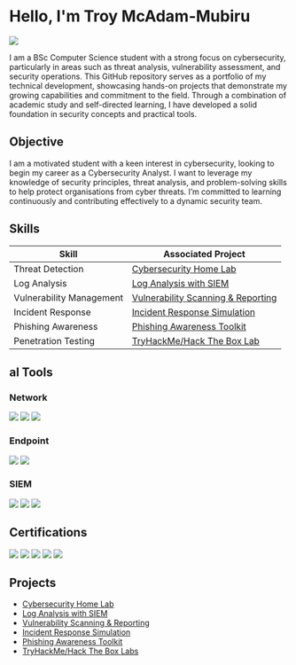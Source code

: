 # Hello, I'm Troy McAdam-Mubiru
<a href="https://www.linkedin.com/in/troy-mcadam-mubiru"><img src="https://img.shields.io/badge/-LinkedIn-0072b1?&style=for-the-badge&logo=linkedin&logoColor=white" /></a>

I am a BSc Computer Science student with a strong focus on cybersecurity, particularly in areas such as threat analysis, vulnerability assessment, and security operations. This GitHub repository serves as a portfolio of my technical development, showcasing hands-on projects that demonstrate my growing capabilities and commitment to the field. Through a combination of academic study and self-directed learning, I have developed a solid foundation in security concepts and practical tools.
## Objective

I am a motivated student with a keen interest in cybersecurity, looking to begin my career as a Cybersecurity Analyst. I want to leverage my knowledge of security principles, threat analysis, and problem-solving skills to help protect organisations from cyber threats. I’m committed to learning continuously and contributing effectively to a dynamic security team.

## Skills

| Skill                                         | Associated Project         |
|-----------------------------------------------|----------------------------|
|   Threat Detection        | <a href="https://github.com/TroyMatthewMcAdam-Mubiru/Cybersecurity-Home-Lab/tree/main">Cybersecurity Home Lab</a>|
|  Log Analysis   | <a href="https://github.com/TroyMatthewMcAdam-Mubiru/Log-Analysis-with-SIEM">Log Analysis with SIEM</a>|
|     Vulnerability Management    | <a href="https://github.com/TroyMatthewMcAdam-Mubiru/Vulnerability-Scanning-and-Reporting">Vulnerability Scanning & Reporting</a>|
|    Incident Response  | <a href="https://github.com/TroyMatthewMcAdam-Mubiru/Incident-Response-Simulation">Incident Response Simulation</a>|
|         Phishing Awareness       | <a href="https://github.com/TroyMatthewMcAdam-Mubiru/Phishing-Awareness-Toolkit">Phishing Awareness Toolkit</a>|
|  Penetration Testing  | <a href="https://github.com/TroyMatthewMcAdam-Mubiru/TryHackMe-Hack-The-Box-Labs">TryHackMe/Hack The Box Lab</a>|

## al Tools


### Network
<div>
    <img src="https://img.shields.io/badge/-Wireshark-1679A7?&style=for-the-badge&logo=Wireshark&logoColor=white" />
    <img src="https://img.shields.io/badge/-Suricata-EF3B2D?&style=for-the-badge&logo=Suricata&logoColor=white" />
    <img src="https://img.shields.io/badge/-Zeek-777BB4?&style=for-the-badge&logo=Zeek&logoColor=white" />
</div>

### Endpoint
<div>
    <img src="https://img.shields.io/badge/-Microsoft_Defender_for_Endpoint-00A4EF?&style=for-the-badge&logo=Microsoft&logoColor=white" />
    <img src="https://img.shields.io/badge/-Velociraptor-4B275F?&style=for-the-badge&logo=Velociraptor&logoColor=white" />
</div>

### SIEM
<div>
    <img src="https://img.shields.io/badge/-Microsoft_Sentinel-0078D4?&style=for-the-badge&logo=Microsoft&logoColor=white" />
    <img src="https://img.shields.io/badge/-Splunk-000000?&style=for-the-badge&logo=Splunk&logoColor=white" />
    <img src="https://img.shields.io/badge/-Elastic-005571?&style=for-the-badge&logo=Elastic&logoColor=white" />
</div>

## Certifications
<div>
<img src="https://img.shields.io/badge/-Security%2B-FF0000?&style=for-the-badge&logo=CompTIA&logoColor=white" />
<img src="https://img.shields.io/badge/-Network%2B-007ACC?&style=for-the-badge&logo=CompTIA&logoColor=white" />
<img src="https://img.shields.io/badge/-A%2B-4D4D4D?&style=for-the-badge&logo=CompTIA&logoColor=white" />
<img src="https://img.shields.io/badge/-CDSA-006400?&style=for-the-badge&logoColor=white" />
<img src="https://img.shields.io/badge/-CCD-000080?&style=for-the-badge&logoColor=white" />
</div>

## Projects
- <a href="https://github.com/TroyMatthewMcAdam-Mubiru/Cybersecurity-Home-Lab/tree/main">Cybersecurity Home Lab</a>
- <a href="https://github.com/TroyMatthewMcAdam-Mubiru/Log-Analysis-with-SIEM">Log Analysis with SIEM</a>
- <a href="https://github.com/TroyMatthewMcAdam-Mubiru/Vulnerability-Scanning-and-Reporting">Vulnerability Scanning & Reporting</a>
- <a href="https://github.com/TroyMatthewMcAdam-Mubiru/Incident-Response-Simulation">Incident Response Simulation</a>
- <a href="https://github.com/TroyMatthewMcAdam-Mubiru/Phishing-Awareness-Toolkit">Phishing Awareness Toolkit</a>
- <a href="https://github.com/TroyMatthewMcAdam-Mubiru/TryHackMe-Hack-The-Box-Labs">TryHackMe/Hack The Box Labs</a>

